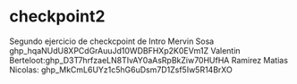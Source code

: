 # checkpoint2
Segundo ejercicio de checkcpoint de Intro
Mervin Sosa 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
Valentin Berteloot: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
Ramirez Matias Nicolas: 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
